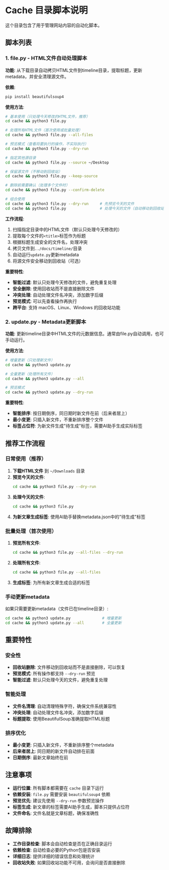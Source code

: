 # Cache 目录脚本说明

这个目录包含了用于管理网站内容的自动化脚本。

## 脚本列表

### 1. file.py - HTML文件自动处理脚本

**功能**: 从下载目录自动拷贝HTML文件到timeline目录，提取标题，更新metadata，并安全清理源文件。

**依赖**:
```bash
pip install beautifulsoup4
```

**使用方法**:
```bash
# 基本使用（只处理今天修改的HTML文件，推荐）
cd cache && python3 file.py

# 处理所有HTML文件（首次使用或批量处理）
cd cache && python3 file.py --all-files

# 预览模式（查看将要执行的操作，不实际执行）
cd cache && python3 file.py --dry-run

# 指定其他源目录
cd cache && python3 file.py --source ~/Desktop

# 保留源文件（不移动到回收站）
cd cache && python3 file.py --keep-source

# 删除前需要确认（处理多个文件时）
cd cache && python3 file.py --confirm-delete

# 组合使用
cd cache && python3 file.py --dry-run     # 先预览今天的文件
cd cache && python3 file.py               # 处理今天的文件（自动移动到回收站）
```

**工作流程**:
1. 扫描指定目录中的HTML文件（默认只处理今天修改的）
2. 提取每个文件的`<title>`标签作为标题
3. 根据标题生成安全的文件名，处理冲突
4. 拷贝文件到`../docs/timeline/`目录
5. 自动运行`update.py`更新metadata
6. 将源文件安全移动到回收站（可选）

**重要特性**:
- **智能过滤**: 默认只处理今天修改的文件，避免重复处理
- **安全删除**: 使用回收站而不是直接删除文件
- **冲突处理**: 自动处理文件名冲突，添加数字后缀
- **预览模式**: 可以先查看操作再执行
- **跨平台**: 支持 macOS、Linux、Windows 的回收站功能

### 2. update.py - Metadata更新脚本

**功能**: 更新timeline目录中HTML文件的元数据信息。通常由file.py自动调用，也可手动运行。

**使用方法**:
```bash
# 增量更新（只处理新文件）
cd cache && python3 update.py

# 全量更新（处理所有文件）
cd cache && python3 update.py --all

# 预览模式
cd cache && python3 update.py --dry-run
```

**重要特性**:
- **智能排序**: 按日期倒序，同日期时新文件在前（后来者居上）
- **最小变更**: 只插入新文件，不重新排序整个文件
- **标签占位符**: 为新文件生成"待生成"标签，需要AI助手生成实际标签

## 推荐工作流程

### 日常使用（推荐）
1. **下载HTML文件** 到 `~/Downloads` 目录
2. **预览今天的文件**:
   ```bash
   cd cache && python3 file.py --dry-run
   ```
3. **处理今天的文件**:
   ```bash
   cd cache && python3 file.py
   ```
4. **为新文章生成标签**: 使用AI助手替换metadata.json中的"待生成"标签

### 批量处理（首次使用）
1. **预览所有文件**:
   ```bash
   cd cache && python3 file.py --all-files --dry-run
   ```
2. **处理所有文件**:
   ```bash
   cd cache && python3 file.py --all-files
   ```
3. **生成标签**: 为所有新文章生成合适的标签

### 手动更新metadata
如果只需要更新metadata（文件已在timeline目录）:
```bash
cd cache && python3 update.py              # 增量更新
cd cache && python3 update.py --all        # 全量更新
```

## 重要特性

### 安全性
- **回收站删除**: 文件移动到回收站而不是直接删除，可以恢复
- **预览模式**: 所有操作都支持 `--dry-run` 预览
- **智能过滤**: 默认只处理今天的文件，避免重复处理

### 智能处理
- **文件名清理**: 自动清理特殊字符，确保文件系统兼容性
- **冲突处理**: 自动处理文件名冲突，添加数字后缀
- **标题提取**: 使用BeautifulSoup准确提取HTML标题

### 排序优化
- **最小变更**: 只插入新文件，不重新排序整个metadata
- **后来者居上**: 同日期的新文件自动排在前面
- **日期倒序**: 最新文章始终在前

## 注意事项

- **运行位置**: 所有脚本都需要在 `cache` 目录下运行
- **依赖安装**: `file.py` 需要安装 `beautifulsoup4` 依赖
- **预览优先**: 建议先使用 `--dry-run` 参数预览操作
- **标签生成**: 新文章的标签需要AI助手生成，脚本只提供占位符
- **文件命名**: 文件名就是文章标题，确保准确性

## 故障排除

- **工作目录检查**: 脚本会自动检查是否在正确目录运行
- **依赖检查**: 自动检查必要的Python包是否安装
- **详细日志**: 提供详细的错误信息和处理统计
- **回收站失败**: 如果回收站功能不可用，会询问是否直接删除
